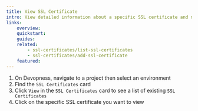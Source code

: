 ```yaml
---
title: View SSL Certificate
intro: View detailed information about a specific SSL certificate and manage its lifecycle.
links:
    overview:
    quickstart:
    guides:
    related:
        - ssl-certificates/list-ssl-certificates
        - ssl-certificates/add-ssl-certificate
    featured:
---
```


1. On Devopness, navigate to a project then select an environment
1. Find the `SSL Certificates` card
1. Click `View` in the `SSL Certificates` card to see a list of existing `SSL Certificates`
1. Click on the specific SSL certificate you want to view


